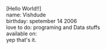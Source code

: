 [Hello World!!]                                              
name: Vishdude                                          
birthday: spetember 14 2006                             
love to do: programing and Data stuffs                     
available on:                                                        
yep that's it.  

